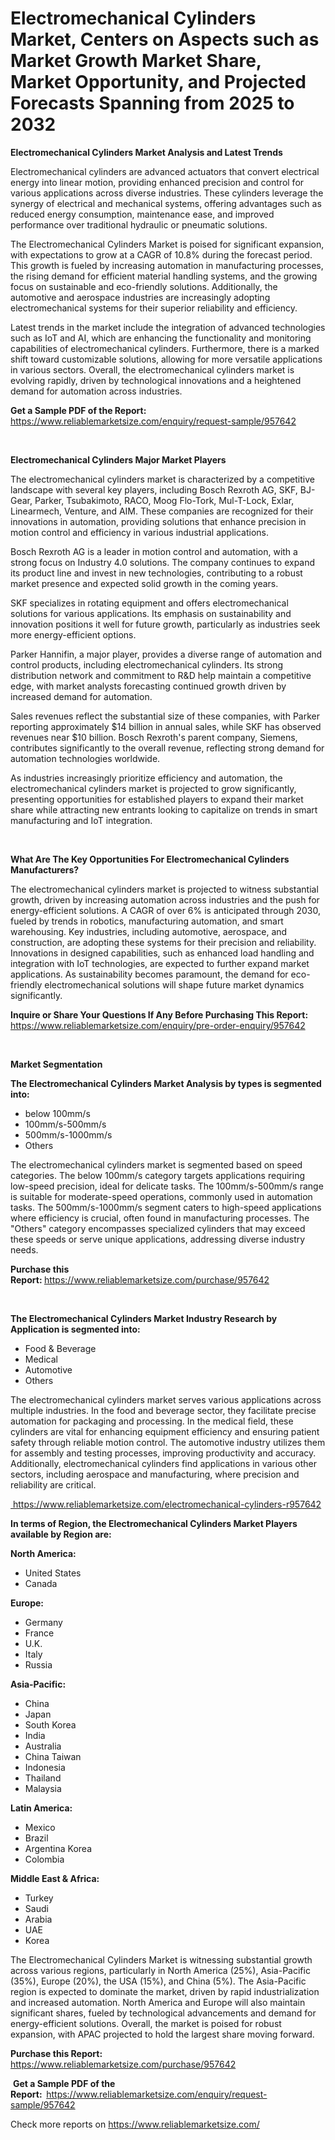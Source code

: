 <p><h1>Electromechanical Cylinders Market, Centers on Aspects such as Market Growth Market Share, Market Opportunity, and Projected Forecasts Spanning from 2025 to 2032</h1></p><p><strong>Electromechanical Cylinders Market Analysis and Latest Trends</strong></p>
<p><p>Electromechanical cylinders are advanced actuators that convert electrical energy into linear motion, providing enhanced precision and control for various applications across diverse industries. These cylinders leverage the synergy of electrical and mechanical systems, offering advantages such as reduced energy consumption, maintenance ease, and improved performance over traditional hydraulic or pneumatic solutions. </p><p>The Electromechanical Cylinders Market is poised for significant expansion, with expectations to grow at a CAGR of 10.8% during the forecast period. This growth is fueled by increasing automation in manufacturing processes, the rising demand for efficient material handling systems, and the growing focus on sustainable and eco-friendly solutions. Additionally, the automotive and aerospace industries are increasingly adopting electromechanical systems for their superior reliability and efficiency.</p><p>Latest trends in the market include the integration of advanced technologies such as IoT and AI, which are enhancing the functionality and monitoring capabilities of electromechanical cylinders. Furthermore, there is a marked shift toward customizable solutions, allowing for more versatile applications in various sectors. Overall, the electromechanical cylinders market is evolving rapidly, driven by technological innovations and a heightened demand for automation across industries.</p></p>
<p><strong>Get a Sample PDF of the Report:&nbsp;</strong> <a href="https://www.reliablemarketsize.com/enquiry/request-sample/957642?utm_campaign=2444&utm_medium=2&utm_source=Github&utm_content=ia&utm_term=11042025&utm_id=electromechanical-cylinders">https://www.reliablemarketsize.com/enquiry/request-sample/957642</a></p>
<p>&nbsp;</p>
<p><strong>Electromechanical Cylinders Major Market Players</strong></p>
<p><p>The electromechanical cylinders market is characterized by a competitive landscape with several key players, including Bosch Rexroth AG, SKF, BJ-Gear, Parker, Tsubakimoto, RACO, Moog Flo-Tork, Mul-T-Lock, Exlar, Linearmech, Venture, and AIM. These companies are recognized for their innovations in automation, providing solutions that enhance precision in motion control and efficiency in various industrial applications.</p><p>Bosch Rexroth AG is a leader in motion control and automation, with a strong focus on Industry 4.0 solutions. The company continues to expand its product line and invest in new technologies, contributing to a robust market presence and expected solid growth in the coming years.</p><p>SKF specializes in rotating equipment and offers electromechanical solutions for various applications. Its emphasis on sustainability and innovation positions it well for future growth, particularly as industries seek more energy-efficient options.</p><p>Parker Hannifin, a major player, provides a diverse range of automation and control products, including electromechanical cylinders. Its strong distribution network and commitment to R&D help maintain a competitive edge, with market analysts forecasting continued growth driven by increased demand for automation.</p><p>Sales revenues reflect the substantial size of these companies, with Parker reporting approximately $14 billion in annual sales, while SKF has observed revenues near $10 billion. Bosch Rexroth's parent company, Siemens, contributes significantly to the overall revenue, reflecting strong demand for automation technologies worldwide.</p><p>As industries increasingly prioritize efficiency and automation, the electromechanical cylinders market is projected to grow significantly, presenting opportunities for established players to expand their market share while attracting new entrants looking to capitalize on trends in smart manufacturing and IoT integration.</p></p>
<p>&nbsp;</p>
<p><strong>What Are The Key Opportunities For Electromechanical Cylinders Manufacturers?</strong></p>
<p><p>The electromechanical cylinders market is projected to witness substantial growth, driven by increasing automation across industries and the push for energy-efficient solutions. A CAGR of over 6% is anticipated through 2030, fueled by trends in robotics, manufacturing automation, and smart warehousing. Key industries, including automotive, aerospace, and construction, are adopting these systems for their precision and reliability. Innovations in designed capabilities, such as enhanced load handling and integration with IoT technologies, are expected to further expand market applications. As sustainability becomes paramount, the demand for eco-friendly electromechanical solutions will shape future market dynamics significantly.</p></p>
<p><strong>Inquire or Share Your Questions If Any Before Purchasing This Report:</strong> <a href="https://www.reliablemarketsize.com/enquiry/pre-order-enquiry/957642?utm_campaign=2444&utm_medium=2&utm_source=Github&utm_content=ia&utm_term=11042025&utm_id=electromechanical-cylinders">https://www.reliablemarketsize.com/enquiry/pre-order-enquiry/957642</a></p>
<p>&nbsp;</p>
<p><strong>Market Segmentation</strong></p>
<p><strong>The Electromechanical Cylinders Market Analysis by types is segmented into:</strong></p>
<p><ul><li>below 100mm/s</li><li>100mm/s-500mm/s</li><li>500mm/s-1000mm/s</li><li>Others</li></ul></p>
<p><p>The electromechanical cylinders market is segmented based on speed categories. The below 100mm/s category targets applications requiring low-speed precision, ideal for delicate tasks. The 100mm/s-500mm/s range is suitable for moderate-speed operations, commonly used in automation tasks. The 500mm/s-1000mm/s segment caters to high-speed applications where efficiency is crucial, often found in manufacturing processes. The "Others" category encompasses specialized cylinders that may exceed these speeds or serve unique applications, addressing diverse industry needs.</p></p>
<p><strong>Purchase this Report:&nbsp;</strong><a href="https://www.reliablemarketsize.com/purchase/957642?utm_campaign=2444&utm_medium=2&utm_source=Github&utm_content=ia&utm_term=11042025&utm_id=electromechanical-cylinders">https://www.reliablemarketsize.com/purchase/957642</a></p>
<p>&nbsp;</p>
<p><strong>The Electromechanical Cylinders Market Industry Research by Application is segmented into:</strong></p>
<p><ul><li>Food & Beverage</li><li>Medical</li><li>Automotive</li><li>Others</li></ul></p>
<p><p>The electromechanical cylinders market serves various applications across multiple industries. In the food and beverage sector, they facilitate precise automation for packaging and processing. In the medical field, these cylinders are vital for enhancing equipment efficiency and ensuring patient safety through reliable motion control. The automotive industry utilizes them for assembly and testing processes, improving productivity and accuracy. Additionally, electromechanical cylinders find applications in various other sectors, including aerospace and manufacturing, where precision and reliability are critical.</p></p>
<p><a href="https://www.reliablemarketsize.com/electromechanical-cylinders-r957642?utm_campaign=2444&utm_medium=2&utm_source=Github&utm_content=ia&utm_term=11042025&utm_id=electromechanical-cylinders">&nbsp;https://www.reliablemarketsize.com/electromechanical-cylinders-r957642</a></p>
<p><strong>In terms of Region, the Electromechanical Cylinders Market Players available by Region are:</strong></p>
<p>
    <p> <strong> North America: </strong>
        <ul>
            <li>United States</li>
            <li>Canada</li>
        </ul>
        </p> 
    <p> <strong> Europe: </strong>
        <ul>
            <li>Germany</li>
            <li>France</li>
            <li>U.K.</li>
            <li>Italy</li>
            <li>Russia</li>
        </ul>
        </p> 
    <p> <strong> Asia-Pacific: </strong>
        <ul>
            <li>China</li>
            <li>Japan</li>
            <li>South Korea</li>
            <li>India</li>
            <li>Australia</li>
            <li>China Taiwan</li>
            <li>Indonesia</li>
            <li>Thailand</li>
            <li>Malaysia</li>
        </ul>
        </p> 
    <p> <strong> Latin America: </strong>
        <ul>
            <li>Mexico</li>
            <li>Brazil</li>
            <li>Argentina Korea</li>
            <li>Colombia</li>
        </ul>
        </p> 
    <p> <strong> Middle East & Africa: </strong>
        <ul>
            <li>Turkey</li>
            <li>Saudi</li>
            <li>Arabia</li>
            <li>UAE</li>
            <li>Korea</li>
        </ul>
    </p>
    </p>
<p><p>The Electromechanical Cylinders Market is witnessing substantial growth across various regions, particularly in North America (25%), Asia-Pacific (35%), Europe (20%), the USA (15%), and China (5%). The Asia-Pacific region is expected to dominate the market, driven by rapid industrialization and increased automation. North America and Europe will also maintain significant shares, fueled by technological advancements and demand for energy-efficient solutions. Overall, the market is poised for robust expansion, with APAC projected to hold the largest share moving forward.</p></p>
<p><strong>Purchase this Report: </strong><a href="https://www.reliablemarketsize.com/purchase/957642?utm_campaign=2444&utm_medium=2&utm_source=Github&utm_content=ia&utm_term=11042025&utm_id=electromechanical-cylinders">https://www.reliablemarketsize.com/purchase/957642</a></p>
<p>&nbsp;<strong>Get a Sample PDF of the Report:&nbsp;&nbsp;</strong><a href="https://www.reliablemarketsize.com/enquiry/request-sample/957642?utm_campaign=2444&utm_medium=2&utm_source=Github&utm_content=ia&utm_term=11042025&utm_id=electromechanical-cylinders">https://www.reliablemarketsize.com/enquiry/request-sample/957642</a></p>
<p><strong></strong></p>
<p>Check more reports on <a href="https://www.reliablemarketsize.com/?utm_campaign=2444&utm_medium=2&utm_source=Github&utm_content=ia&utm_term=11042025&utm_id=electromechanical-cylinders">https://www.reliablemarketsize.com/</a></p>